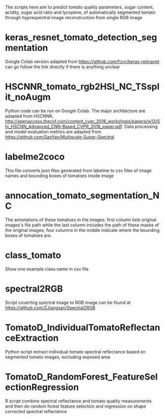 The scripts here aim to predict tomato quality parameters, sugar content, acidity, sugar acid ratio and lycopene, of automatically segmented tomato through hyprespectral image reconstruction from single RGB image

# keras_resnet_tomato_detection_segmentation
Google Colab version adapted from  https://github.com/fizyr/keras-retinanet
can go follow the link directly if there is anything unclear
# HSCNNR_tomato_rgb2HSI_NC_TSsplit_noAugm
Python code can be run on Google Colab. The major architecture are adapted from HSCNNR, http://openaccess.thecvf.com/content_cvpr_2018_workshops/papers/w13/Shi_HSCNN_Advanced_CNN-Based_CVPR_2018_paper.pdf.
Data processing and model evaluation metrics are adapted from https://github.com/SaoYan/Multiscale-Super-Spectral
# labelme2coco
This file converts json files generated from labelme to csv files of image names and bounding boxes of tomatoes inside image
# annocation_tomato_segmentation_NC
The annotations of these tomatoes in the images: first column lists original images's file path while the last column includes the path of these masks of the original images; four columns in the middle indicate where the bounding boxes of tomatoes are.
# class_tomato
Show one example class name in csv file
# spectral2RGB 
Script coverting spectral image to RGB image can be found at https://github.com/ZJiangsan/Spectral2RGB
# TomatoD_IndividualTomatoReflectanceExtraction
Python script extract individual tomato spectral reflectance based on segmented tomato images, excluding exposed area
# TomatoD_RandomForest_FeatureSelectionRegression
R script combine spectral reflectance and tomato quality measurements and then do random forest feature selection and regression on shape corrected spectral reflectance

